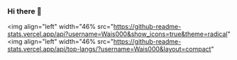 ### Hi there 👋

<img align="left" width="46% src="https://github-readme-stats.vercel.app/api?username=Wais000&show_icons=true&theme=radical"
<img align="left" width="46% src="https://github-readme-stats.vercel.app/api/top-langs/?username=Wais000&layout=compact"


